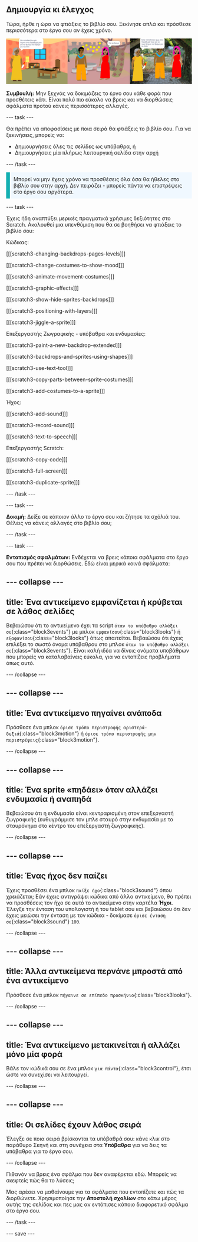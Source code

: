 ## Δημιουργία κι έλεγχος

Τώρα, ήρθε η ώρα να φτιάξεις το βιβλίο σου. Ξεκίνησε απλά και πρόσθεσε περισσότερα στο έργο σου αν έχεις χρόνο.

![Πολλαπλές σελίδες ενός έργου βιβλίου.](images/pages-rama.png)

**Συμβουλή:** Μην ξεχνάς να δοκιμάζεις το έργο σου κάθε φορά που προσθέτεις κάτι. Είναι πολύ πιο εύκολο να βρεις και να διορθώσεις σφάλματα προτού κάνεις περισσότερες αλλαγές.

--- task ---

Θα πρέπει να αποφασίσεις με ποια σειρά θα φτιάξεις το βιβλίο σου. Για να ξεκινήσεις, μπορείς να:
- Δημιουργήσεις όλες τις σελίδες ως υπόβαθρα, ή
- Δημιουργήσεις μία πλήρως λειτουργική σελίδα στην αρχή

--- /task ---

<p style="border-left: solid; border-width:10px; border-color: #0faeb0; background-color: aliceblue; padding: 10px;">
Μπορεί να μην έχεις χρόνο να προσθέσεις όλα όσα θα ήθελες στο βιβλίο σου στην αρχή. Δεν πειράζει - μπορείς πάντα να επιστρέψεις στο έργο σου αργότερα. 
</p>

--- task ---

Έχεις ήδη αναπτύξει μερικές πραγματικά χρήσιμες δεξιότητες στο Scratch. Ακολουθεί μια υπενθύμιση που θα σε βοηθήσει να φτιάξεις το βιβλίο σου:

Κώδικας:

[[[scratch3-changing-backdrops-pages-levels]]]

[[[scratch3-change-costumes-to-show-mood]]]

[[[scratch3-animate-movement-costumes]]]

[[[scratch3-graphic-effects]]]

[[[scratch3-show-hide-sprites-backdrops]]]

[[[scratch3-positioning-with-layers]]]

[[[scratch3-jiggle-a-sprite]]]

Επεξεργαστής Ζωγραφικής - υπόβαθρα και ενδυμασίες:

[[[scratch3-paint-a-new-backdrop-extended]]]

[[[scratch3-backdrops-and-sprites-using-shapes]]]

[[[scratch3-use-text-tool]]]

[[[scratch3-copy-parts-between-sprite-costumes]]]

[[[scratch3-add-costumes-to-a-sprite]]]

Ήχος:

[[[scratch3-add-sound]]]

[[[scratch3-record-sound]]]

[[[scratch3-text-to-speech]]]

Επεξεργαστής Scratch:

[[[scratch3-copy-code]]]

[[[scratch3-full-screen]]]

[[[scratch3-duplicate-sprite]]]


--- /task ---

--- task ---

**Δοκιμή:** Δείξε σε κάποιον άλλο το έργο σου και ζήτησε τα σχόλιά του. Θέλεις να κάνεις αλλαγές στο βιβλίο σου;

--- /task ---

--- task ---

**Εντοπισμός σφαλμάτων:** Ενδέχεται να βρεις κάποια σφάλματα στο έργο σου που πρέπει να διορθώσεις. Εδώ είναι μερικά κοινά σφάλματα:

--- collapse ---
---
title: Ένα αντικείμενο εμφανίζεται ή κρύβεται σε λάθος σελίδες
---

Βεβαιώσου ότι το αντικείμενο έχει τα script `όταν το υπόβαθρο αλλάξει σε`{:class="block3events"} με μπλοκ `εμφανίσου`{:class="block3looks"} ή `εξαφανίσου`{:class="block3looks"} όπως απαιτείται. Βεβαιώσου ότι έχεις επιλέξει το σωστό όνομα υπόβαθρου στο μπλοκ `όταν το υπόβαθρο αλλάξει σε`{:class="block3events"}. Είναι καλή ιδέα να δίνεις ονόματα υποβάθρων που μπορείς να καταλαβαίνεις εύκολα, για να εντοπίζεις προβλήματα όπως αυτό.

--- /collapse ---

--- collapse ---
---
title: Ένα αντικείμενο πηγαίνει ανάποδα
---

Πρόσθεσε ένα μπλοκ `όρισε τρόπο περιστροφής αριστερά-δεξιά`{:class="block3motion"} ή `όρισε τρόπο περιστροφής μην περιστρέψεις`{:class="block3motion"}.

--- /collapse ---

--- collapse ---
---
title: Ένα sprite «πηδάει» όταν αλλάζει ενδυμασία ή αναπηδά
---

Βεβαιώσου ότι η ενδυμασία είναι κεντραρισμένη στον επεξεργαστή ζωγραφικής (ευθυγράμμισε τον μπλε σταυρό στην ενδυμασία με το σταυρόνημα στο κέντρο του επεξεργαστή ζωγραφικής).

--- /collapse ---

--- collapse ---
---
title: Ένας ήχος δεν παίζει
---

Έχεις προσθέσει ένα μπλοκ `παίξε ήχο`{:class="block3sound"} όπου χρειάζεται; Εάν έχεις αντιγράψει κώδικα από άλλο αντικείμενο, θα πρέπει να προσθέσεις τον ήχο σε αυτό το αντικείμενο στην καρτέλα **Ήχοι**. Έλεγξε την ένταση του υπολογιστή ή του tablet σου και βεβαιώσου ότι δεν έχεις μειώσει την ένταση με τον κώδικα - δοκίμασε `όρισε ένταση σε`{:class="block3sound"} `100`.

--- /collapse ---

--- collapse ---
---
title: Άλλα αντικείμενα περνάνε μπροστά από ένα αντικείμενο
---

Πρόσθεσε ένα μπλοκ `πήγαινε σε επίπεδο προσκήνιο`{:class="block3looks"}.

--- /collapse ---

--- collapse ---
---
title: Ένα αντικείμενο μετακινείται ή αλλάζει μόνο μία φορά
---

Βάλε τον κώδικά σου σε ένα μπλοκ `για πάντα`{:class="block3control"}, έτσι ώστε να συνεχίσει να λειτουργεί.

--- /collapse ---

--- collapse ---
---
title: Οι σελίδες έχουν λάθος σειρά
---

Έλεγξε σε ποια σειρά βρίσκονται τα υπόβαθρά σου: κάνε κλικ στο παράθυρο Σκηνή και στη συνέχεια στα **Υπόβαθρα** για να δεις τα υπόβαθρα για το έργο σου.

--- /collapse ---

Πιθανόν να βρεις ένα σφάλμα που δεν αναφέρεται εδώ. Μπορείς να σκεφτείς πώς θα το λύσεις;

Μας αρέσει να μαθαίνουμε για τα σφάλματα που εντοπίζετε και πώς τα διορθώνετε. Χρησιμοποίησε την **Αποστολή σχολίων** στο κάτω μέρος αυτής της σελίδας και πες μας αν εντόπισες κάποιο διαφορετικό σφάλμα στο έργο σου.

--- /task ---


--- save ---
